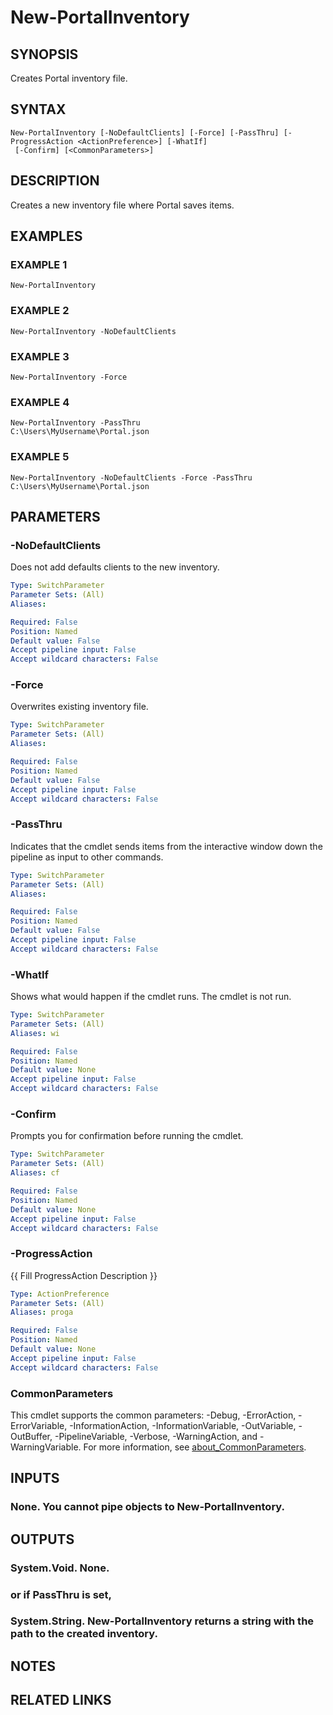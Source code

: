 ﻿---
external help file: Portal-help.xml
Module Name: Portal
online version:
schema: 2.0.0
---

# New-PortalInventory

## SYNOPSIS
Creates Portal inventory file.

## SYNTAX

```
New-PortalInventory [-NoDefaultClients] [-Force] [-PassThru] [-ProgressAction <ActionPreference>] [-WhatIf]
 [-Confirm] [<CommonParameters>]
```

## DESCRIPTION
Creates a new inventory file where Portal saves items.

## EXAMPLES

### EXAMPLE 1
```
New-PortalInventory
```

### EXAMPLE 2
```
New-PortalInventory -NoDefaultClients
```

### EXAMPLE 3
```
New-PortalInventory -Force
```

### EXAMPLE 4
```
New-PortalInventory -PassThru
C:\Users\MyUsername\Portal.json
```

### EXAMPLE 5
```
New-PortalInventory -NoDefaultClients -Force -PassThru
C:\Users\MyUsername\Portal.json
```

## PARAMETERS

### -NoDefaultClients
Does not add defaults clients to the new inventory.

```yaml
Type: SwitchParameter
Parameter Sets: (All)
Aliases:

Required: False
Position: Named
Default value: False
Accept pipeline input: False
Accept wildcard characters: False
```

### -Force
Overwrites existing inventory file.

```yaml
Type: SwitchParameter
Parameter Sets: (All)
Aliases:

Required: False
Position: Named
Default value: False
Accept pipeline input: False
Accept wildcard characters: False
```

### -PassThru
Indicates that the cmdlet sends items from the interactive window down the pipeline as input to other commands.

```yaml
Type: SwitchParameter
Parameter Sets: (All)
Aliases:

Required: False
Position: Named
Default value: False
Accept pipeline input: False
Accept wildcard characters: False
```

### -WhatIf
Shows what would happen if the cmdlet runs.
The cmdlet is not run.

```yaml
Type: SwitchParameter
Parameter Sets: (All)
Aliases: wi

Required: False
Position: Named
Default value: None
Accept pipeline input: False
Accept wildcard characters: False
```

### -Confirm
Prompts you for confirmation before running the cmdlet.

```yaml
Type: SwitchParameter
Parameter Sets: (All)
Aliases: cf

Required: False
Position: Named
Default value: None
Accept pipeline input: False
Accept wildcard characters: False
```

### -ProgressAction
{{ Fill ProgressAction Description }}

```yaml
Type: ActionPreference
Parameter Sets: (All)
Aliases: proga

Required: False
Position: Named
Default value: None
Accept pipeline input: False
Accept wildcard characters: False
```

### CommonParameters
This cmdlet supports the common parameters: -Debug, -ErrorAction, -ErrorVariable, -InformationAction, -InformationVariable, -OutVariable, -OutBuffer, -PipelineVariable, -Verbose, -WarningAction, and -WarningVariable. For more information, see [about_CommonParameters](http://go.microsoft.com/fwlink/?LinkID=113216).

## INPUTS

### None. You cannot pipe objects to New-PortalInventory.
## OUTPUTS

### System.Void. None.
###     or if PassThru is set,
### System.String. New-PortalInventory returns a string with the path to the created inventory.
## NOTES

## RELATED LINKS
